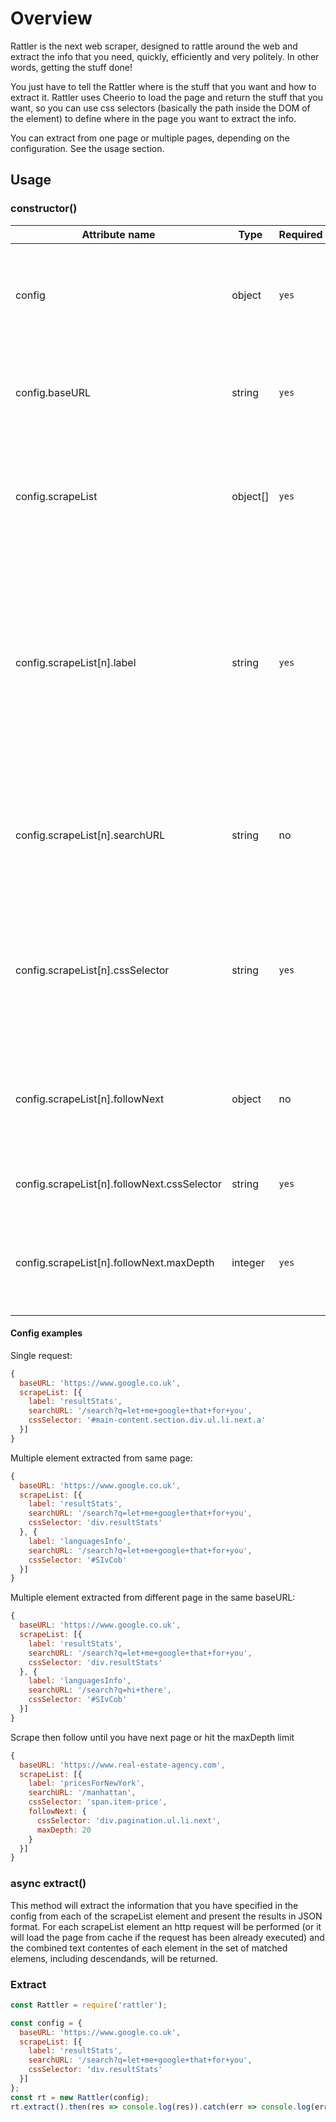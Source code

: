 # Overview

Rattler is the next web scraper, designed to rattle around the web and extract the info that you need, quickly, efficiently and very politely. In other words, getting the stuff done!

You just have to tell the Rattler where is the stuff that you want and how to extract it. Rattler uses Cheerio to load the page and return the stuff that you want, so you can use css selectors (basically the path inside the DOM of the element) to define where in the page you want to extract the info.

You can extract from one page or multiple pages, depending on the configuration. See the usage section. 
## Usage

### constructor()

Attribute name | Type | Required | Info
---------|----------|---------|---------
config | object | `yes` | The config object containing information about what and where you want to extract.
config.baseURL | string | `yes` | The base url from which you want to load the page for all requests.
config.scrapeList | object[] | `yes` | The scrape list of stuff that you want to extract. Must have min one element inside.
config.scrapeList[n].label | string | `yes` | Each scrape request in the scrape list will produce a result in JSON format, this field represent the name of the key inside the result of this scrape request.
config.scrapeList[n].searchURL | string | no | The search url to be used to load the page. In absence of a baseURL this field will be required.
config.scrapeList[n].cssSelector | string | `yes` | The [css selector](https://www.w3schools.com/cssref/css_selectors.asp) of the element you want to extract for this particular element in the scrapeList.
config.scrapeList[n].followNext | object | no | An object containing rules to find the next link and follow it to apply the scrape definition
config.scrapeList[n].followNext.cssSelector | string | `yes` | The cssSelector of the next link
config.scrapeList[n].followNext.maxDepth | integer | `yes` | The maximun number of next links that will be followed if found. Min 1, max 20.


#### Config examples

Single request:

```javascript
{
  baseURL: 'https://www.google.co.uk', 
  scrapeList: [{
    label: 'resultStats',
    searchURL: '/search?q=let+me+google+that+for+you',
    cssSelector: '#main-content.section.div.ul.li.next.a'
  }]
}
```

Multiple element extracted from same page:


```javascript
{
  baseURL: 'https://www.google.co.uk', 
  scrapeList: [{
    label: 'resultStats',
    searchURL: '/search?q=let+me+google+that+for+you',
    cssSelector: 'div.resultStats'
  }, {
    label: 'languagesInfo',
    searchURL: '/search?q=let+me+google+that+for+you',
    cssSelector: '#SIvCob'
  }]
}
```

Multiple element extracted from different page in the same baseURL:


```javascript
{
  baseURL: 'https://www.google.co.uk', 
  scrapeList: [{
    label: 'resultStats',
    searchURL: '/search?q=let+me+google+that+for+you',
    cssSelector: 'div.resultStats'
  }, {
    label: 'languagesInfo',
    searchURL: '/search?q=hi+there',
    cssSelector: '#SIvCob'
  }]
}
```

Scrape then follow until you have next page or hit the maxDepth limit

```javascript
{
  baseURL: 'https://www.real-estate-agency.com',
  scrapeList: [{
    label: 'pricesForNewYork',
    searchURL: '/manhattan',
    cssSelector: 'span.item-price',
    followNext: {
      cssSelector: 'div.pagination.ul.li.next',
      maxDepth: 20
    }
  }] 
}
```

### async extract()

This method will extract the information that you have specified in the config from each of the scrapeList element and present the results in JSON format. For each scrapeList element an http request will be performed (or it will load the page from cache if the request has been already executed) and the combined text contentes of each element in the set of matched elemens, including descendands, will be returned. 


### Extract

```javascript
const Rattler = require('rattler');

const config = {
  baseURL: 'https://www.google.co.uk', 
  scrapeList: [{
    label: 'resultStats',
    searchURL: '/search?q=let+me+google+that+for+you',
    cssSelector: 'div.resultStats'
  }]
};
const rt = new Rattler(config);
rt.extract().then(res => console.log(res)).catch(err => console.log(err));
```
